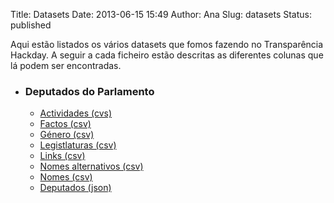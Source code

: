 Title: Datasets
Date: 2013-06-15 15:49
Author: Ana
Slug: datasets
Status: published

Aqui estão listados os vários datasets que fomos fazendo no Transparência Hackday. A seguir a cada ficheiro estão descritas as diferentes colunas que lá podem ser encontradas.

-   ### Deputados do Parlamento

    -   [Actividades (cvs)](https://github.com/transparenciahackday/datasets/raw/master/deputados-actividades.csv)
    -   [Factos (csv)](https://raw.github.com/transparenciahackday/datasets/master/deputados-factos.csv)
    -   [Género (csv)](https://raw.github.com/transparenciahackday/datasets/master/deputados-genero.csv)
    -   [Legistlaturas (csv)](https://raw.github.com/transparenciahackday/datasets/master/deputados-legislaturas.csv)
    -   [Links (csv)](https://raw.github.com/transparenciahackday/datasets/master/deputados-links.csv)
    -   [Nomes alternativos (csv)](https://raw.github.com/transparenciahackday/datasets/master/deputados-nomes-alternativos.csv)
    -   [Nomes (csv)](https://raw.github.com/transparenciahackday/datasets/master/deputados-nomes.csv)
    -   [Deputados (json)](https://raw.github.com/transparenciahackday/datasets/master/deputados.json)
